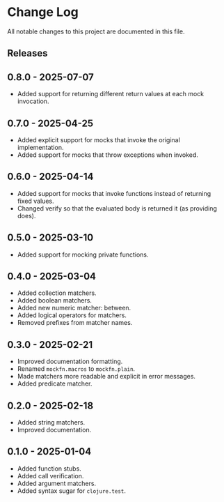 # Change Log

All notable changes to this project are documented in this file.

## Releases

## 0.8.0 - 2025-07-07

- Added support for returning different return values at each mock invocation.

## 0.7.0 - 2025-04-25

- Added explicit support for mocks that invoke the original implementation.
- Added support for mocks that throw exceptions when invoked.

## 0.6.0 - 2025-04-14

- Added support for mocks that invoke functions instead of returning fixed
  values.
- Changed verify so that the evaluated body is returned it (as providing does).

## 0.5.0 - 2025-03-10

- Added support for mocking private functions.

## 0.4.0 - 2025-03-04

- Added collection matchers.
- Added boolean matchers.
- Added new numeric matcher: between.
- Added logical operators for matchers.
- Removed prefixes from matcher names.

## 0.3.0 - 2025-02-21

- Improved documentation formatting.
- Renamed `mockfn.macros` to `mockfn.plain`.
- Made matchers more readable and explicit in error messages.
- Added predicate matcher.

## 0.2.0 - 2025-02-18

- Added string matchers.
- Improved documentation.

## 0.1.0 - 2025-01-04

- Added function stubs.
- Added call verification.
- Added argument matchers.
- Added syntax sugar for `clojure.test`.
